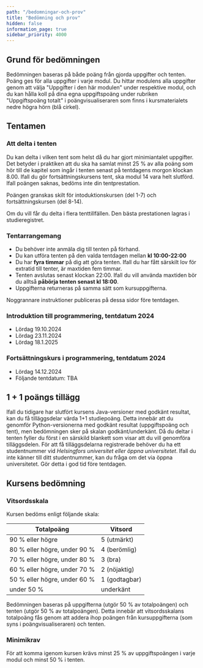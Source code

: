 ```yaml
---
path: "/bedomningar-och-prov"
title: "Bedömning och prov"
hidden: false
information_page: true
sidebar_priority: 4000
---
```


## Grund för bedömningen

Bedömningen baseras på både poäng från gjorda uppgifter och tenten. Poäng ges för alla uppgifter i varje modul. Du hittar modulens alla uppgifter genom att välja "Uppgifter i den här modulen" under respektive modul, och du kan hålla koll på dina egna uppgiftspoäng under rubriken "Uppgiftspoäng totalt" i poängvisualiseraren som finns i kursmaterialets nedre högra hörn (blå cirkel). 

## Tentamen

### Att delta i tenten

Du kan delta i vilken tent som helst då du har gjort minimiantalet uppgifter. Det betyder i praktiken att du ska ha samlat minst 25 % av alla poäng som hör till de kapitel som ingår i tenten senast på tentdagens morgon klockan 8.00. Ifall du gör fortsättningskursens tent, ska modul 14 vara helt slutförd. Ifall poängen saknas, bedöms inte din tentprestation.

Poängen granskas skilt för intoduktionskursen (del 1-7) och fortsättningskursen (del 8-14).

Om du vill får du delta i flera tenttillfällen. Den bästa prestationen lagras i studieregistret. 

### Tentarrangemang

* Du behöver inte anmäla dig till tenten på förhand.
* Du kan utföra tenten på den valda tentdagen mellan **kl 10:00-22:00**
* Du har **fyra timmar** på dig att göra tenten. Ifall du har fått särskilt lov för extratid till tenter, är maxtiden fem timmar.
* Tenten avslutas senast klockan 22:00. Ifall du vill använda maxtiden bör du alltså **påbörja tenten senast kl 18:00**.
* Uppgifterna returneras på samma sätt som kursuppgifterna.

Noggrannare instruktioner publiceras på dessa sidor före tentdagen.

### Introduktion till programmering, tentdatum 2024

* Lördag 19.10.2024
* Lördag 23.11.2024
* Lördag 18.1.2025

### Fortsättningskurs i programmering, tentdatum 2024

* Lördag 14.12.2024
* Följande tentdatum: TBA

## 1 + 1 poängs tillägg

Ifall du tidigare har slutfört kursens Java-versioner med godkänt resultat, kan du få tilläggsdelar värda 1+1 studiepoäng. Detta innebär att du genomför Python-versionerna med godkänt resultat (uppgiftspoäng och tent), men bedömningen sker på skalan godkänt/underkänt. Då du deltar i tenten fyller du först i en särskild blankett som visar att du vill genomföra tilläggsdelen. För att få tilläggsdelarna registrerade behöver du ha ett studentnummer vid *Helsingfors universitet eller öppna universitetet*. Ifall du inte känner till ditt studentnummer, kan du fråga om det via öppna universitetet. Gör detta i god tid före tentdagen.

## Kursens bedömning

### Vitsordsskala

Kursen bedöms enligt följande skala:

<table>
    <thead>
    <tr>
        <th>Totalpoäng</th>
        <th>Vitsord</th>
    </tr>
    </thead>
    <tbody>
    <tr>
        <td>90 % eller högre</td>
        <td>5 (utmärkt)</td>
    </tr>
    <tr>
        <td>80 % eller högre, under 90 %</td>
        <td>4 (berömlig)</td>
    </tr>
    <tr>
        <td>70 % eller högre, under 80 %</td>
        <td>3 (bra)</td>
    </tr>
    <tr>
        <td>60 % eller högre, under 70 %</td>
        <td>2 (nöjaktig)</td>
    </tr>
    <tr>
        <td>50 % eller högre, under 60 %</td>
        <td>1 (godtagbar)</td>
    </tr>
    <tr>
        <td>under 50 %</td>
        <td>underkänt</td>
    </tr>
    </tbody>
</table>

Bedömningen baseras på uppgifterna (utgör 50 % av totalpoängen) och tenten (utgör 50 % av totalpoängen). Detta innebär att vitsordsskalans totalpoäng fås genom att addera ihop poängen från kursuppgifterna (som syns i poängvisualiseraren) och tenten.


### Minimikrav

För att komma igenom kursen krävs minst 25 % av uppgiftspoängen i varje modul och minst 50 % i tenten. 
